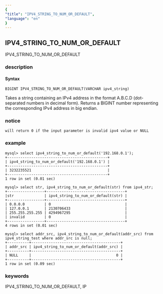 ```yaml
---
{
"title": "IPV4_STRING_TO_NUM_OR_DEFAULT",
"language": "en"
}
---
```


<!-- 
Licensed to the Apache Software Foundation (ASF) under one
or more contributor license agreements.  See the NOTICE file
distributed with this work for additional information
regarding copyright ownership.  The ASF licenses this file
to you under the Apache License, Version 2.0 (the
"License"); you may not use this file except in compliance
with the License.  You may obtain a copy of the License at
  http://www.apache.org/licenses/LICENSE-2.0
Unless required by applicable law or agreed to in writing,
software distributed under the License is distributed on an
"AS IS" BASIS, WITHOUT WARRANTIES OR CONDITIONS OF ANY
KIND, either express or implied.  See the License for the
specific language governing permissions and limitations
under the License.
-->

## IPV4_STRING_TO_NUM_OR_DEFAULT

<version since="dev">

IPV4_STRING_TO_NUM_OR_DEFAULT

</version>

### description

#### Syntax

`BIGINT IPV4_STRING_TO_NUM_OR_DEFAULT(VARCHAR ipv4_string)`

Takes a string containing an IPv4 address in the format A.B.C.D (dot-separated numbers in decimal form). Returns a BIGINT number representing the corresponding IPv4 address in big endian.

### notice

`will return 0 if the input parameter is invalid ipv4 value or NULL`

### example
```
mysql> select ipv4_string_to_num_or_default('192.168.0.1'); 
+----------------------------------------------+ 
| ipv4_string_to_num_or_default('192.168.0.1') | 
+----------------------------------------------+ 
| 3232235521                                   | 
+----------------------------------------------+ 
1 row in set (0.01 sec)

mysql> select str, ipv4_string_to_num_or_default(str) from ipv4_str; 
+-----------------+------------------------------------+ 
|str              | ipv4_string_to_num_or_default(str) | 
+-----------------+------------------------------------+ 
| 0.0.0.0         | 0                                  | 
| 127.0.0.1       | 2130706433                         | 
| 255.255.255.255 | 4294967295                         | 
| invalid         | 0                                  | 
+-----------------+------------------------------------+ 
4 rows in set (0.01 sec)

mysql> select addr_src, ipv4_string_to_num_or_default(addr_src) from ipv4_string_test where addr_src is null;
+----------+-----------------------------------------+
| addr_src | ipv4_string_to_num_or_default(addr_src) |
+----------+-----------------------------------------+
| NULL     |                                       0 |
+----------+-----------------------------------------+
1 row in set (0.09 sec)
```

### keywords

IPV4_STRING_TO_NUM_OR_DEFAULT, IP